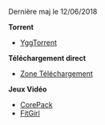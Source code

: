 Dernière maj le 12/06/2018

__**Torrent**__
- [YggTorrent](https://yggtorrent.is/)

__**Téléchargement direct**__
- [Zone Téléchargement](https://1ww.zone-telechargement1.com/)

__**Jeux Vidéo**__
- [CorePack](http://corepacks.com/)
- [FitGirl](http://fitgirl-repacks.site/)
